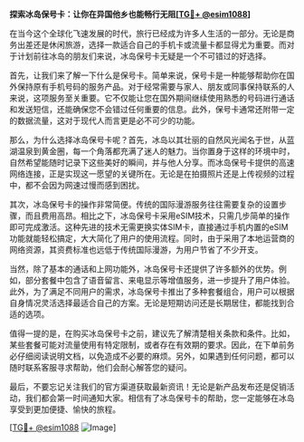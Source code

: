 **探索冰岛保号卡：让你在异国他乡也能畅行无阻[[TG💪+ @esim1088](https://t.me/s/esim1088)]**

在当今这个全球化飞速发展的时代，旅行已经成为许多人生活的一部分。无论是商务出差还是休闲旅游，选择一款适合自己的手机卡或流量卡都显得尤为重要。而对于计划前往冰岛的朋友们来说，冰岛保号卡无疑是一个不可错过的好选择。

首先，让我们来了解一下什么是保号卡。简单来说，保号卡是一种能够帮助你在国外保持原有手机号码的服务产品。对于经常需要与家人、朋友或同事保持联系的人来说，这项服务至关重要。它不仅能让您在国外期间继续使用熟悉的号码进行通话和发送短信，还能确保您不会错过任何重要的信息。此外，保号卡通常还附带一定的数据流量，这对于现代人而言更是必不可少的功能。

那么，为什么选择冰岛保号卡呢？首先，冰岛以其壮丽的自然风光闻名于世，从蓝湖温泉到黄金圈，每一个角落都充满了迷人的魅力。当你置身于这样的环境中时，自然希望能随时记录下这些美好的瞬间，并与他人分享。而冰岛保号卡提供的高速网络连接，正是实现这一愿望的关键所在。无论是在拍摄照片还是上传视频的过程中，都不会因为网速过慢而感到困扰。

其次，冰岛保号卡的操作非常简便。传统的国际漫游服务往往需要复杂的设置步骤，而且费用高昂。相比之下，冰岛保号卡采用eSIM技术，只需几步简单的操作即可完成激活。这种先进的技术无需更换实体SIM卡，直接通过手机内置的eSIM功能就能轻松搞定，大大简化了用户的使用流程。同时，由于采用了本地运营商的网络资源，其资费标准也远低于传统国际漫游，为用户节省了不少开支。

当然，除了基本的通话和上网功能外，冰岛保号卡还提供了许多额外的优势。例如，部分套餐中包含了语音留言、来电显示等增值服务，进一步提升了用户体验。此外，为了满足不同用户的需求，冰岛保号卡推出了多种套餐组合，用户可以根据自身情况灵活选择最适合自己的方案。无论是短期访问还是长期居住，都能找到合适的选项。

值得一提的是，在购买冰岛保号卡之前，建议先了解清楚相关条款和条件。比如，某些套餐可能对流量使用有特定限制，或者存在有效期的要求。因此，在下单前务必仔细阅读说明文档，以免造成不必要的麻烦。另外，如果遇到任何问题，都可以随时联系客服寻求帮助，他们会耐心解答您的疑问。

最后，不要忘记关注我们的官方渠道获取最新资讯！无论是新产品发布还是促销活动，我们都会第一时间通知大家。相信有了冰岛保号卡的帮助，您一定能够在冰岛享受到更加便捷、愉快的旅程。

[[TG💪+ @esim1088](https://t.me/s/esim1088) ![Image](https://i.postimg.cc/4NQfJmqS/Snipaste-2025-05-13-00-14-12.png)]